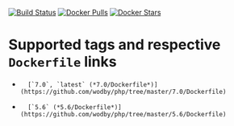 [![Build Status](https://travis-ci.org/wodby/php.svg?branch=master)](https://travis-ci.org/wodby/php)
[![Docker Pulls](https://img.shields.io/docker/pulls/wodby/php.svg)](https://hub.docker.com/r/wodby/php)
[![Docker Stars](https://img.shields.io/docker/stars/wodby/php.svg)](https://hub.docker.com/r/wodby/php)

# Supported tags and respective `Dockerfile` links

-       [`7.0`, `latest` (*7.0/Dockerfile*)](https://github.com/wodby/php/tree/master/7.0/Dockerfile)
-       [`5.6` (*5.6/Dockerfile*)](https://github.com/wodby/php/tree/master/5.6/Dockerfile)
